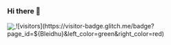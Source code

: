 ### Hi there 👋
<!--
<a href="https://github.com/Bleidhu">
<img align="center" alt="Simon's Github Stats" src="https://github-readme-stats.codestackr.vercel.app/api?username=Bleidhu&show_icons=true&hide_border=true&count_private=true&include_all_commits=true&theme=radical" /></a>
-->
<a href="https://github.com/Bleidhu">
  <img align="center" src="https://github-readme-stats.anuraghazra1.vercel.app/api/top-langs/?username=Bleidhu&layout=compact&theme=radical" />
</a>
![visitors](https://visitor-badge.glitch.me/badge?page_id=${Bleidhu}&left_color=green&right_color=red)



<!--
**SimonR16/SimonR16** is a ✨ _special_ ✨ repository because its `README.md` (this file) appears on your GitHub profile.


Here are some ideas to get you started:

- 🔭 I’m currently working on ...
- 🌱 I’m currently learning ...
- 👯 I’m looking to collaborate on ...
- 🤔 I’m looking for help with ...
- 💬 Ask me about ...
- 📫 How to reach me: ...
- 😄 Pronouns: ...
- ⚡ Fun fact: ...
-->
